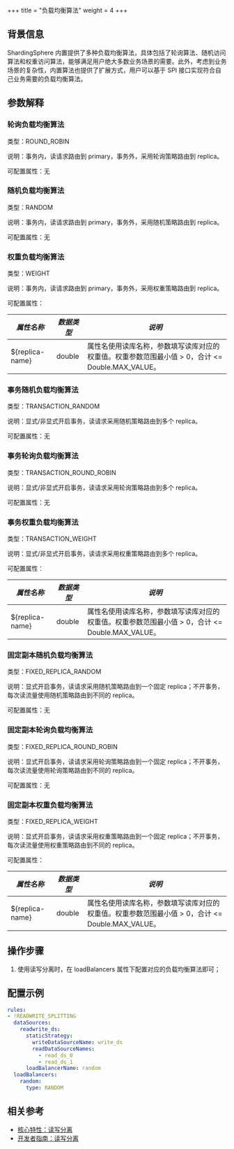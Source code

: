 +++
title = "负载均衡算法"
weight = 4
+++

## 背景信息

ShardingSphere 内置提供了多种负载均衡算法，具体包括了轮询算法、随机访问算法和权重访问算法，能够满足用户绝大多数业务场景的需要。此外，考虑到业务场景的复杂性，内置算法也提供了扩展方式，用户可以基于 SPI 接口实现符合自己业务需要的负载均衡算法。

## 参数解释

### 轮询负载均衡算法

类型：ROUND_ROBIN

说明：事务内，读请求路由到 primary，事务外，采用轮询策略路由到 replica。

可配置属性：无

### 随机负载均衡算法

类型：RANDOM

说明：事务内，读请求路由到 primary，事务外，采用随机策略路由到 replica。

可配置属性：无

### 权重负载均衡算法

类型：WEIGHT

说明：事务内，读请求路由到 primary，事务外，采用权重策略路由到 replica。

可配置属性：

| *属性名称*      | *数据类型* | *说明*                                                         |
| -------------- | -------- |--------------------------------------------------------------|
| ${replica-name} |   double    | 属性名使用读库名称，参数填写读库对应的权重值。权重参数范围最小值 > 0，合计 <= Double.MAX_VALUE。 |

### 事务随机负载均衡算法

类型：TRANSACTION_RANDOM

说明：显式/非显式开启事务，读请求采用随机策略路由到多个 replica。

可配置属性：无

### 事务轮询负载均衡算法

类型：TRANSACTION_ROUND_ROBIN

说明：显式/非显式开启事务，读请求采用轮询策略路由到多个 replica。

可配置属性：无

### 事务权重负载均衡算法

类型：TRANSACTION_WEIGHT

说明：显式/非显式开启事务，读请求采用权重策略路由到多个 replica。

可配置属性：

| *属性名称*      | *数据类型* | *说明*                                                         |
| -------------- | -------- |--------------------------------------------------------------|
| ${replica-name} |   double    | 属性名使用读库名称，参数填写读库对应的权重值。权重参数范围最小值 > 0，合计 <= Double.MAX_VALUE。 |

### 固定副本随机负载均衡算法

类型：FIXED_REPLICA_RANDOM

说明：显式开启事务，读请求采用随机策略路由到一个固定 replica；不开事务，每次读流量使用随机策略路由到不同的 replica。

可配置属性：无

### 固定副本轮询负载均衡算法

类型：FIXED_REPLICA_ROUND_ROBIN

说明：显式开启事务，读请求采用轮询策略路由到一个固定 replica；不开事务，每次读流量使用轮询策略路由到不同的 replica。

可配置属性：无

### 固定副本权重负载均衡算法

类型：FIXED_REPLICA_WEIGHT

说明：显式开启事务，读请求采用权重策略路由到一个固定 replica；不开事务，每次读流量使用权重策略路由到不同的 replica。

可配置属性：

| *属性名称*      | *数据类型* | *说明*                                                         |
| -------------- | -------- |--------------------------------------------------------------|
| ${replica-name} |   double    | 属性名使用读库名称，参数填写读库对应的权重值。权重参数范围最小值 > 0，合计 <= Double.MAX_VALUE。 |

## 操作步骤

1. 使用读写分离时，在 loadBalancers 属性下配置对应的负载均衡算法即可；

## 配置示例

```yaml
rules:
- !READWRITE_SPLITTING
  dataSources:
    readwrite_ds:
      staticStrategy:
        writeDataSourceName: write_ds
        readDataSourceNames:
          - read_ds_0
          - read_ds_1
      loadBalancerName: random
  loadBalancers:
    random:
      type: RANDOM
```

## 相关参考

- [核心特性：读写分离](/cn/features/readwrite-splitting/)
- [开发者指南：读写分离](/cn/dev-manual/readwrite-splitting/)
